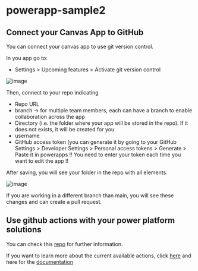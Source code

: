 # powerapp-sample2

## Connect your Canvas App to GitHub

You can connect your canvas app to use git version control.

In you app go to:

 - Settings > Upcoming features > Activate git version control
 
 ![image](https://user-images.githubusercontent.com/122024492/210783971-e60ab580-3643-4199-b332-d14c9a954171.png)

 
 Then, connect to your repo indicating
 - Repo URL
 - branch -> for multiple team members, each can have a branch to enable collaboration across the app
 - Directory (i.e. the folder where your app will be stored in the repo). If it does not exists, it will be created for you
 - username
 - GitHub access token (you can generate it by going to your GitHub Settings > Developer Settings > Personal access tokens > Generate  > Paste it in powerapps 
 !! You need to enter your token each time you want to edit the app !! 
 
 
 
After saving, you will see your folder in the repo with all elements.

![image](https://user-images.githubusercontent.com/122024492/210783919-33ccd3c2-6f84-40fc-8007-61ecf7d11ac8.png)

If you are working in a different branch than main, you will see these changes and can create a pull request.



## Use github actions with your power platform solutions

You can check this [repo](https://github.com/microsoft/powerplatform-actions-lab) for further information.

If you want to learn more about the current available actions, click [here](https://github.com/microsoft/powerplatform-actions) and here for the [documentation](https://learn.microsoft.com/en-us/power-platform/alm/devops-github-actions)
